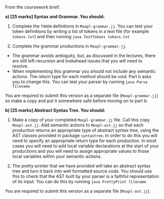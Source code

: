 From the coursework brief:

**a) [25 marks] Syntax and Grammar. You should:**


1. Complete the `TOKEN` definitions in `Moopl-grammar.jj`. You can test your token definitions by writing a list of tokens in a text file (for example `tokens.txt`) and then running `java TestTokens tokens.txt`

2. Complete the grammar productions in `Moopl-grammar.jj`.
  * The grammar avoids ambiguity, but, as discussed in the lectures, there are
  still left-recursion and lookahead issues that you will need to resolve.
  * When implementing this grammar you should not include any semantic actions. The return type for each method should be void. Part b asks
  you to change this. You can test your parser by running `java Parse filename`

You are required to submit this version as a separate file (`Moopl-grammar.jj`) so make a copy and put it somewhere safe before moving on to part b.

**b) [25 marks] Abstract Syntax Tree. You should:**


1. Make a copy of your completed `Moopl-grammar.jj` file. Call this copy `Moopl-ast.jj`. Add semantic actions to `Moopl-ast.jj` so that each production returns an appropriate type of abstract syntax tree, using the AST classes provided in package `syntaxtree`. In order to do this you will need to specify an appropriate return type for each production. In most cases you will need to add local variable declarations at the start of your productions and you will need to assign appropriate values to those local variables within your semantic actions.

2. The pretty-printer that we have provided will take an abstract syntax tree and turn it back into well formatted source code. You should use this to check that the AST built by your parser is a faithful representation of its input. You can do this by running `java PrettyPrint filename`


You are required to submit this version as a separate file (`Moopl-ast.jj`).
